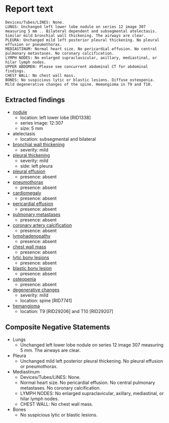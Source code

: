 # Report text

```text
Devices/Tubes/LINES: None.
LUNGS: Unchanged left lower lobe nodule on series 12 image 307 measuring 5 mm .. Bilateral dependent and subsegmental atelectasis. Similar mild bronchial wall thickening. The airways are clear.
PLEURA: Unchanged mild left posterior pleural thickening. No pleural effusion or pneumothorax.
MEDIASTINUM: Normal heart size. No pericardial effusion. No central pulmonary metastases. No coronary calcification.
LYMPH NODES: No enlarged supraclavicular, axillary, mediastinal, or hilar lymph nodes.
UPPER ABDOMEN: Please see concurrent abdominal CT for abdominal findings.
CHEST WALL: No chest wall mass.
BONES: No suspicious lytic or blastic lesions. Diffuse osteopenia. Mild degenerative changes of the spine. Hemangioma in T9 and T10.
```

## Extracted findings

- [nodule](../../definitions/hood/adrenal-nodule.json)
  - location: left lower lobe \[RID1338\]
  - series image: 12:307
  - size: 5 mm
- atelectasis
  - location: subsegmental and bilateral
- [bronchial wall thickening](../../definitions/hood/bronchial-wall-thickening.json)
  - severity: mild
- [pleural thickening](../../definitions/hood/pleural-thickening.md)
  - severity: mild
  - side: left pleura
- [pleural effusion](../../definitions/hood/pleural-effusion.json)
  - presence: absent
- [pneumothorax](../../definitions/hood/pneumothorax.json)
  - presence: absent
- [cardiomegaly](../../definitions/upmedic/Cardiomegaly.cde.md)
  - presence: absent
- [pericardial effusion](../../definitions/hood/pericardial-effusion.json)
  - presence: absent
- [pulmonary metastases](../../definitions/upmedic/PulmonaryMetastases.cde.md)
  - presence: absent
- [coronary artery calcification](../../definitions/nuance/coronary_artery_calcification.json)
  - presence: absent
- [lymphadenopathy](../../definitions/hood/mediastinal-lymph-nodes.json)
  - presence: absent
- [chest wall mass](../../definitions/hood/chest-wall.json)  
  - presence: absent
- [lytic bony lesions](../../definitions/hood/lytic-lesion.md)
  - presence: absent
- [blastic bony lesion](../../definitions/hood/sclerotic-lesion.md)
  - presence: absent
- [osteopenia](../../definitions/nuance/osteopenia.json)
  - presence: absent
- [degenerative changes](../../definitions/nuance/thoracic_spine_degenerative_changes.json)
  - severity: mild
  - location: spine \[RID7741\]
- [hemangioma](../../definitions/nuance/thoracic_spine_hemangioma.json)
  - location: T9 \[RID29206\] and T10 \[RID29207\]

## Composite Negative Statements

- Lungs
  - Unchanged left lower lobe nodule on series 12 image 307 measuring 5 mm. The airways are clear.
- Pleura
  - Unchanged mild left posterior pleural thickening. No pleural effusion or pneumothorax.
- Mediastinum
  - Devices/Tubes/LINES: None.
  - Normal heart size. No pericardial effusion. No central pulmonary metastases. No coronary calcification.
  - LYMPH NODES: No enlarged supraclavicular, axillary, mediastinal, or hilar lymph nodes.
  - CHEST WALL: No chest wall mass.
- Bones
  - No suspicious lytic or blastic lesions.
  